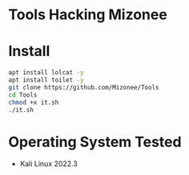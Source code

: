 # Tools Hacking Mizonee
# Install
```bash
apt install lolcat -y
apt install toilet -y
git clone https://github.com/Mizonee/Tools
cd Tools
chmod +x it.sh
./it.sh
```
# Operating System Tested
- Kali Linux 2022.3
